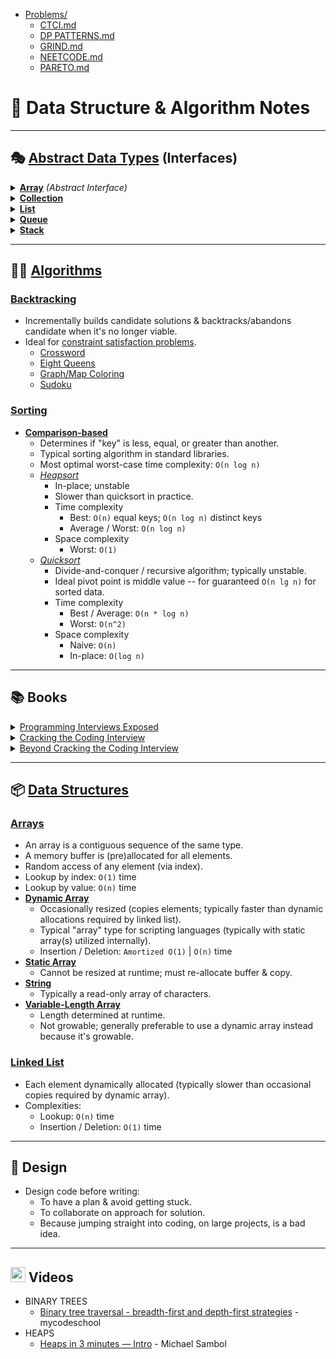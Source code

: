 * [Problems/](Problems/)
  - [CTCI.md](Problems/CTCI.md)
  - [DP PATTERNS.md](Problems/DP_PATTERNS.md)
  - [GRIND.md](Problems/GRIND.md)
  - [NEETCODE.md](Problems/NEETCODE.md)
  - [PARETO.md](Problems/PARETO.md)


📓 Data Structure & Algorithm Notes
===================================


---


🎭 [Abstract Data Types](https://en.wikipedia.org/wiki/Abstract_data_type) (Interfaces)
------------------------

<details><summary><a href="https://en.wikipedia.org/wiki/Array_(data_type)"><b>Array</b></a> <i>(Abstract Interface)</i></summary>

* _Abstract Data Types_
  - [Associative Array / Map](https://en.wikipedia.org/wiki/Associative_array)
  - [Set](https://en.wikipedia.org/wiki/Set_(abstract_data_type))
* _Concrete Data Types_
  - [Array](#arrays)
  - [Hash Table](https://en.wikipedia.org/wiki/Hash_table)
  - [Linked List](#linked-list)
  - [Search Tree](https://en.wikipedia.org/wiki/Search_tree)
</details>


<details><summary><a href="https://en.wikipedia.org/wiki/Collection_(abstract_data_type)"><b>Collection</b></a></summary></details>


<details><summary><a href="https://en.wikipedia.org/wiki/List_(abstract_data_type)"><b>List</b></a></summary>

* _Concrete Data Structures_
  - [Array](#arrays)
  - [Balanced Tree](https://en.wikipedia.org/wiki/Self-balancing_binary_search_tree)
  - [Dynamic Array](#arrays)
  - [Hashed Array Tree](https://en.wikipedia.org/wiki/Hashed_array_tree)
  - [Linked List](#linked-list)
  - [Random Access List](https://docs.racket-lang.org/ralist/index.html)
</details>


<details><summary><a href="https://en.wikipedia.org/wiki/Queue_(abstract_data_type)"><b>Queue</b></a></summary></details>


<details><summary><a href="https://en.wikipedia.org/wiki/Stack_(abstract_data_type)"><b>Stack</b></a></summary>

* Last in, first out (LIFO)
* Operations
  - `push` (aka. `append`)
  - `pop`
* Useful for tasks divided into sub-tasks
  - Tracking tokens while parsing
* Concrete Implementation
  - [Dynamic Array](#arrays)
  - [Linked List](#linked-list)
</details>


---


🧑‍🏭 [Algorithms](https://en.wikipedia.org/wiki/Algorithm)
---------------

### [Backtracking](https://en.wikipedia.org/wiki/Backtracking)

* Incrementally builds candidate solutions & backtracks/abandons candidate when it's no longer viable.
* Ideal for [constraint satisfaction problems](https://en.wikipedia.org/wiki/Constraint_satisfaction_problem).
  - [Crossword](https://en.wikipedia.org/wiki/Crosswords)
  - [Eight Queens](https://en.wikipedia.org/wiki/Eight_queens_puzzle)
  - [Graph/Map Coloring](https://en.wikipedia.org/wiki/Graph_coloring)
  - [Sudoku](https://en.wikipedia.org/wiki/Sudoku_solving_algorithms)


### [Sorting](https://en.wikipedia.org/wiki/Sorting_algorithm)

- [__Comparison-based__](https://en.wikipedia.org/wiki/Comparison_sort)
  * Determines if "key" is less, equal, or greater than another.
  * Typical sorting algorithm in standard libraries.
  * Most optimal worst-case time complexity: `O(n log n)`
  * [_Heapsort_](https://en.wikipedia.org/wiki/Heapsort)
    - In-place; unstable
    - Slower than quicksort in practice.
    - Time complexity
      * Best: `O(n)` equal keys; `O(n log n)` distinct keys
      * Average / Worst: `O(n log n)`
    - Space complexity
      * Worst: `O(1)`
  * [_Quicksort_](https://en.wikipedia.org/wiki/Quicksort)
    - Divide-and-conquer / recursive algorithm; typically unstable.
    - Ideal pivot point is middle value -- for guaranteed `O(n lg n)` for sorted data.
    - Time complexity
      * Best / Average: `O(n * log n)`
      * Worst: `O(n^2)`
    - Space complexity
      * Naive: `O(n)`
      * In-place: `O(log n)`


---


📚 Books
--------

<details><summary><a href="https://web.archive.org/web/20200218054807/http://www.piexposed.com/">Programming Interviews Exposed</a></summary></details>
<details><summary><a href="https://www.crackingthecodinginterview.com/">Cracking the Coding Interview</a></summary></details>
<details><summary><a href="https://bctci.co">Beyond Cracking the Coding Interview</a></summary>
  
- [Boosters](https://drive.google.com/file/d/16C9gz9waj0A9XmVlaOgbDgEQZkATuRNY/preview)
- [Question Landscape](https://drive.google.com/file/d/1Bu4cHzbY0uZg2TcPjdvy_hhNF7_HOlZJ/preview)
- [Catalog of DSA Topics](https://bctci.co/topics-image)
- [Interview Checklist](https://drive.google.com/file/d/1Q9Uc-1UdvyaqbkTGSaZ3-aVEYX5ImZMl/preview)
- [Post Mortem Exmple Log](https://drive.google.com/file/d/1LG-aUqjEbTVddkjeuCHMtROlm9BMIhDb/preview)
- [Post-Mortem](https://docs.google.com/spreadsheets/d/1phKTGfnQtuElTQ4BQSBfa1H5QO1-Ip9j8NRVZkR_FTk)
- [\[Python\] Interview Cheat Sheet](https://docs.google.com/document/d/1LtXh1oew6pZ9D4s5mw_33jzA2UwBfnv9jWh1bkSRTCc)
- [Nine Free Chapters](https://drive.google.com/drive/folders/1AdUu4jh6DGwmCxfgnDQEMWWyo6_whPHJ)
- [Set & Map Implementations](https://docs.google.com/document/d/e/2PACX-1vRWfoJWWNp49cIZxDCZPkvQ2o8WOImKWLkimF7lhnsY-CmT1kREPP0duEKmnXyf-rPG1B0QGsxmcITy/pub)
- [Monotonic Stacks & Queues](https://docs.google.com/document/d/e/2PACX-1vT29T3Tfvdkd-IGI2HCIgtAbWwYZ76pHCSlTkuyHiCvRqU5BD6S6_MJWcZl0Rgw1C2uhMykFFkNLHDu/pub)
- [Union-Find](https://docs.google.com/document/d/e/2PACX-1vRwYsi-g1CKIDpbfhB5Xm9Lp1-OL1ooVI5i3kR4yFMX2ME14ODGZva9dabMM8Pe-Tduj4on8V8TGviZ/pub)
- [All problems, solutions & test cases](https://bctci.co/all-problems)
</details>


---


📦 [Data Structures](https://en.wikipedia.org/wiki/Data_structure)
--------------------

### [Arrays](https://en.wikipedia.org/wiki/Array_(data_structure))

* An array is a contiguous sequence of the same type.
* A memory buffer is (pre)allocated for all elements.
* Random access of any element (via index).
* Lookup by index: `O(1)` time
* Lookup by value: `O(n)` time
* [__Dynamic Array__](https://en.wikipedia.org/wiki/Dynamic_array)
  - Occasionally resized (copies elements; typically faster than dynamic allocations required by linked list).
  - Typical "array" type for scripting languages (typically with static array(s) utilized internally).
  - Insertion / Deletion: `Amortized O(1)` | `O(n)` time
* [__Static Array__](https://en.wikipedia.org/wiki/Array_(data_structure))
  - Cannot be resized at runtime; must re-allocate buffer & copy.
* [__String__](https://en.wikipedia.org/wiki/String_(computer_science))
  - Typically a read-only array of characters.
* [__Variable-Length Array__](https://en.wikipedia.org/wiki/Variable-length_array)
  - Length determined at runtime.
  - Not growable; generally preferable to use a dynamic array instead because it's growable.


### [Linked List](https://en.wikipedia.org/wiki/Linked_list)

* Each element dynamically allocated (typically slower than occasional copies required by dynamic array).
* Complexities:
  - Lookup: `O(n)` time
  - Insertion / Deletion: `O(1)` time


---


🎨 Design
---------

* Design code before writing:
  - To have a plan & avoid getting stuck.
  - To collaborate on approach for solution.
  - Because jumping straight into coding, on large projects, is a bad idea.


---


<img src="https://user-images.githubusercontent.com/7102064/160022421-ed9425eb-6a6b-4849-a090-5a27542b60c3.png" width="24px"
/> Videos
---------

* BINARY TREES
  - [Binary tree traversal - breadth-first and depth-first strategies](https://youtu.be/9RHO6jU--GU) - mycodeschool
* HEAPS
  - [Heaps in 3 minutes — Intro](https://youtu.be/0wPlzMU-k00) - Michael Sambol

